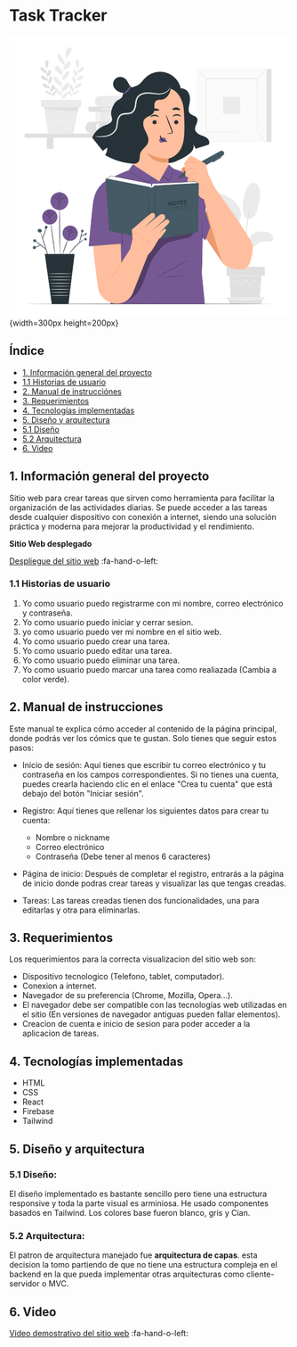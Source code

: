 # Task Tracker

![Task-Tracker](./public/write-image.png){width=300px height=200px}

## Índice

- [1. Información general del proyecto](#1-información)
- [1.1 Historias de usuario](#1.1-historias-de-usuario)
- [2. Manual de instrucciónes](#2-manual_de_instrucciónes)
- [3. Requerimientos](#3-requerimientos)
- [4. Tecnologías implementadas](#4-tecnologías_implementadas)
- [5. Diseño y arquitectura](#5-diseño_y_arquitectura)
- [5.1 Diseño](#5.1-diseño)
- [5.2 Arquitectura](#5.2-Arquitectura)
- [6. Video](#5-video)

## 1. Información general del proyecto

Sitio web para crear tareas que sirven como herramienta para facilitar la organización de las actividades diarias.
Se puede acceder a las tareas desde cualquier dispositivo con conexión a internet, siendo una solución práctica y moderna para mejorar la productividad y el rendimiento.

**Sitio Web desplegado**

[Despliegue del sitio web](https://task-tracker-kn9oxny7g-kate1513.vercel.app/ 'Despliegue del sitio web') :fa-hand-o-left:

### 1.1 Historias de usuario

1. Yo como usuario puedo registrarme con mi nombre, correo electrónico y contraseña.
2. Yo como usuario puedo iniciar y cerrar sesion.
3. yo como usuario puedo ver mi nombre en el sitio web.
4. Yo como usuario puedo crear una tarea.
5. Yo como usuario puedo editar una tarea.
6. Yo como usuario puedo eliminar una tarea.
7. Yo como usuario puedo marcar una tarea como realiazada (Cambia a color verde).

## 2. Manual de instrucciones

Este manual te explica cómo acceder al contenido de la página principal, donde podrás ver los cómics que te gustan. Solo tienes que seguir estos pasos:

- Inicio de sesión: Aquí tienes que escribir tu correo electrónico y tu contraseña en los campos correspondientes. Si no tienes una cuenta, puedes crearla haciendo clic en el enlace "Crea tu cuenta" que está debajo del botón "Iniciar sesión".

- Registro: Aquí tienes que rellenar los siguientes datos para crear tu cuenta:

  - Nombre o nickname
  - Correo electrónico
  - Contraseña (Debe tener al menos 6 caracteres)

- Página de inicio: Después de completar el registro, entrarás a la página de inicio donde podras crear tareas y visualizar las que tengas creadas.

- Tareas: Las tareas creadas tienen dos funcionalidades, una para editarlas y otra para eliminarlas.

## 3. Requerimientos

Los requerimientos para la correcta visualizacion del sitio web son:

- Dispositivo tecnologico (Telefono, tablet, computador).
- Conexion a internet.
- Navegador de su preferencia (Chrome, Mozilla, Opera...).
- El navegador debe ser compatible con las tecnologías web utilizadas en el sitio (En versiones de navegador antiguas pueden fallar elementos).
- Creacion de cuenta e inicio de sesion para poder acceder a la aplicacion de tareas.

## 4. Tecnologías implementadas

- HTML
- CSS
- React
- Firebase
- Tailwind

## 5. Diseño y arquitectura

### 5.1 Diseño:

El diseño implementado es bastante sencillo pero tiene una estructura responsive y toda la parte visual es arminiosa.
He usado componentes basados en Tailwind.
Los colores base fueron blanco, gris y Cian.

### 5.2 Arquitectura:

El patron de arquitectura manejado fue **arquitectura de capas**. esta decision la tomo partiendo de que no tiene una estructura compleja en el backend en la que pueda implementar otras arquitecturas como cliente-servidor o MVC.

## 6. Video

[Video demostrativo del sitio web](https://www.loom.com/share/5599408d697740afad865941da7e68e3 'Video demostrativo del sitio web') :fa-hand-o-left:
